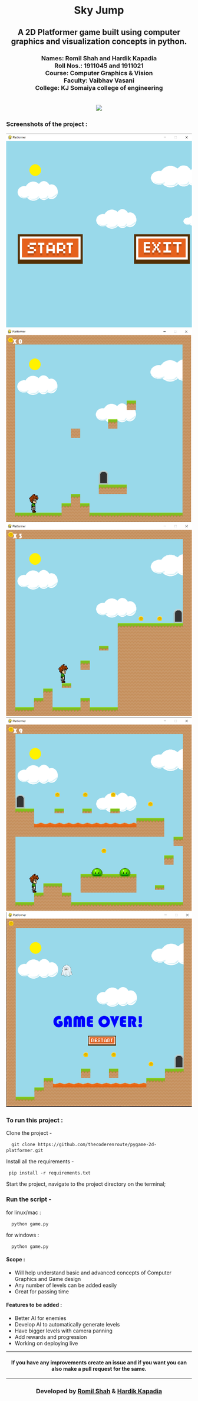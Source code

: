 <h1 align="center">Sky Jump</h1>
<div align="center">
  <h2> A 2D Platformer game built using computer graphics and visualization concepts in python.</h2>
    <h3>
  Names: Romil Shah and Hardik Kapadia<br>
  Roll Nos.: 1911045 and 1911021<br>
  Course: Computer Graphics & Vision<br>
  Faculty: Vaibhav Vasani<br>
  College: KJ Somaiya college of engineering<br>
  <br>
</h3>
</div>

<div align="center">

[![](https://img.shields.io/badge/Made_with-python-yellow?style=for-the-badge&logo=python)](https://www.python.org/ "Python")

</div>

<div>

### <b>Screenshots of the project :</b>

![Start menu](screenshots/start.png "Start")
</br>
![Start menu](screenshots/level1.png "Start")
</br>
![Start menu](screenshots/level3.png "Start")
</br>
![Start menu](screenshots/final_level.png "Start")
</br>
![Start menu](screenshots/game_over.png "Start")


<div align="center">

</div>


<div align="center">

</div>

### <b>To run this project :</b>

Clone the project -

```
  git clone https://github.com/thecoderenroute/pygame-2d-platformer.git
```

Install all the requirements -

```
 pip install -r requirements.txt
```

Start the project, navigate to the project directory on the terminal;

### Run the script -

for linux/mac :

```
  python game.py
```

for windows :

```
  python game.py
```

<h4>
<b>
Scope :
</b>
</h4>
<ul>
<li>Will help understand basic and advanced concepts of Computer Graphics and Game design</li>
<li>Any number of levels can be added easily</li>
<li> Great for passing time </li>

</ul>
</div>

#### <b>Features to be added :</b>

- Better AI for enemies
- Develop AI to automatically generate levels
- Have bigger levels with camera panning
- Add rewards and progression
- Working on deploying live

---

#### <div align="center">If you have any improvements create an issue and if you want you can also make a pull request for the same. </div>

---


<h3 align="center"><b>Developed by <a href="https://github.com/romil2807">Romil Shah</a> & <a href="https://github.com/thecoderenroute">Hardik Kapadia</a></b></h1>
